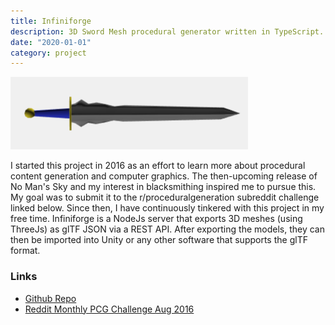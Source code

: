 ```yaml
---
title: Infiniforge
description: 3D Sword Mesh procedural generator written in TypeScript.
date: "2020-01-01"
category: project
---
```


![generated sword sample](./infiniforge.png)

I started this project in 2016 as an effort to learn more about
procedural content generation and computer graphics.
The then-upcoming release of No Man's Sky and my interest
in blacksmithing inspired me to pursue this. My goal was to
submit it to the r/proceduralgeneration subreddit challenge
linked below. Since then, I have continuously tinkered with
this project in my free time. Infiniforge is a NodeJs server
that exports 3D meshes (using ThreeJs) as glTF JSON via a REST API.
After exporting the models, they can then be imported into Unity or
any other software that supports the glTF format.

### Links

- [Github Repo](https://github.com/ShiJbey/Infiniforge)
- [Reddit Monthly PCG Challenge Aug 2016](https://www.reddit.com/r/proceduralgeneration/comments/4wubjy/monthly_challenge_9_august_2016_procedural_weapons/)
